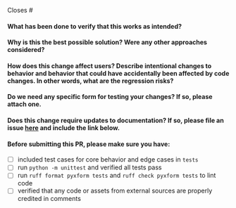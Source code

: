 Closes #

<!-- 
Thank you for contributing to pyodk!

Before sending this PR, please read
https://github.com/getodk/pyodk/blob/master/CONTRIBUTING.md
-->

#### What has been done to verify that this works as intended?

#### Why is this the best possible solution? Were any other approaches considered?

#### How does this change affect users? Describe intentional changes to behavior and behavior that could have accidentally been affected by code changes. In other words, what are the regression risks?

#### Do we need any specific form for testing your changes? If so, please attach one.

#### Does this change require updates to documentation? If so, please file an issue [here]( https://github.com/getodk/docs/issues/new) and include the link below.

#### Before submitting this PR, please make sure you have:
- [ ] included test cases for core behavior and edge cases in `tests`
- [ ] run `python -m unittest` and verified all tests pass
- [ ] run `ruff format pyxform tests` and `ruff check pyxform tests` to lint code
- [ ] verified that any code or assets from external sources are properly credited in comments
